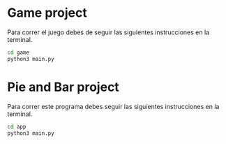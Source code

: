 # Game project

Para correr el juego debes de seguir las siguientes instrucciones en la terminal.

```sh
cd game
python3 main.py
```

# Pie and Bar project

Para correr este programa debes seguir las siguientes instrucciones en la terminal.

```sh
cd app
python3 main.py
```